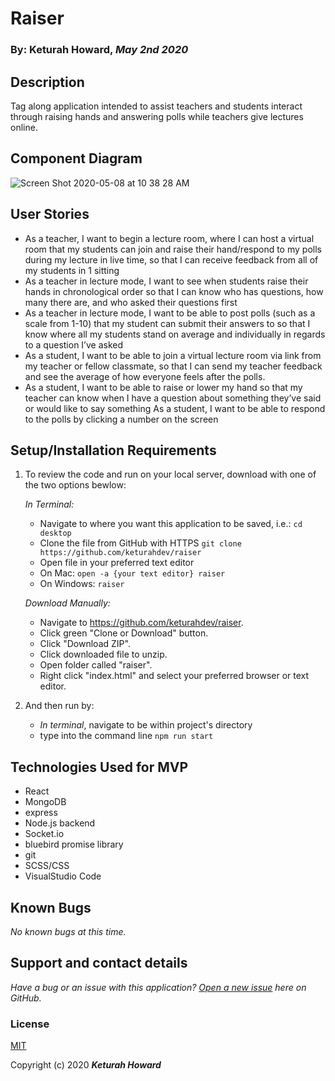 # Raiser
### By: **Keturah Howard**, _May 2nd 2020_

## Description

Tag along application intended to assist teachers and students interact through raising hands and answering polls while teachers give lectures online. 

## Component Diagram

![Screen Shot 2020-05-08 at 10 38 28 AM](https://user-images.githubusercontent.com/32975967/81432680-33a64a00-9118-11ea-8ca4-84bc339a836b.png)


## User Stories
* As a teacher, I want to begin a lecture room, where I can host a virtual room that my students can join and raise their hand/respond to my polls during my lecture in live time, so that I can receive feedback from all of my students in 1 sitting
* As a teacher in lecture mode, I want to see when students raise their hands in chronological order so that I can know who has questions, how many there are, and who asked their questions first
* As a teacher in lecture mode, I want to be able to post polls (such as a scale from 1-10) that my student can submit their answers to so that I know where all my students stand on average and individually in regards to a question I’ve asked
* As a student, I want to be able to join a virtual lecture room via link from my teacher or fellow classmate, so that I can send my teacher feedback and see the average of how everyone feels after the polls.
* As a student, I want to be able to raise or lower my hand so that my teacher can know when I have a question about something they’ve said or would like to say something
As a student, I want to be able to respond to the polls by clicking a number on the screen

## Setup/Installation Requirements

1. To review the code and run on your local server, download with one of the two options bewlow:

    _In Terminal:_

    * Navigate to where you want this application to be saved, i.e.:
    ```cd desktop```
    * Clone the file from GitHub with HTTPS
    ```git clone https://github.com/keturahdev/raiser```
    * Open file in your preferred text editor
    * On Mac: ```open -a {your text editor} raiser```
    * On Windows: ```raiser```

    _Download Manually:_

    * Navigate to https://github.com/keturahdev/raiser.
    * Click green "Clone or Download" button.
    * Click "Download ZIP".
    * Click downloaded file to unzip.
    * Open folder called "raiser".
    * Right click "index.html" and select your preferred browser or text editor.

2. And then run by:

    * _In terminal_, navigate to be within project's directory
    * type into the command line
    ```npm run start```

## Technologies Used for MVP
 * React
 * MongoDB
 * express
 * Node.js backend
 * Socket.io
 * bluebird promise library
 * git
 * SCSS/CSS
 * VisualStudio Code 

 ## Known Bugs

_No known bugs at this time._

## Support and contact details

_Have a bug or an issue with this application? [Open a new issue](https://github.com/kwicz/galactic-age-calculator/issues) here on GitHub._


### License

[MIT](https://choosealicense.com/licenses/mit/)

Copyright (c) 2020 **_Keturah Howard_**
